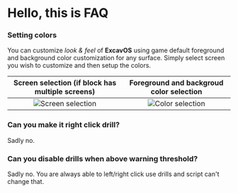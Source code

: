 # Hello, this is FAQ

### Setting colors
You can customize *look & feel* of **ExcavOS** using game default foreground and background color customization for any surface. Simply select screen you wish to customize and then setup the colors. 

Screen selection (if block has multiple screens) | Foreground and backgroud color selection
:---:|:---:
![Screen selection](/assets/color-screen-selection.jpg) | ![Color selection](/assets/color-selection.jpg)

### Can you make it right click drill?
Sadly no.

### Can you disable drills when above warning threshold?
Sadly no. You are always able to left/right click use drills and script can't change that.